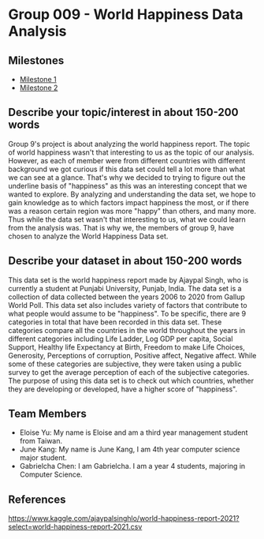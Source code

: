 # Group 009 - World Happiness Data Analysis


## Milestones

- [Milestone 1](https://github.com/data301-2021-summer2/group09-project/tree/main/data/raw)
- [Milestone 2](https://github.com/data301-2021-summer2/group09-project/tree/main/analysis)

## Describe your topic/interest in about 150-200 words

Group 9's project is about analyzing the world happiness report. The topic of world happiness wasn't that interesting to us as the topic of our analysis. However, as each of member were from different countries with different background we got curious if this data set could tell a lot more than what we can see at a glance. That's why we decided to trying to figure out the underline basis of "happiness" as this was an interesting concept that we wanted to explore. By analyzing and understanding the data set, we hope to gain knowledge as to which factors impact happiness the most, or if there was a reason certain region was more "happy" than others, and many more. Thus while the data set wasn't that interesting to us, what we could learn from the analysis was. That is why we, the members of group 9, have chosen to analyze the World Happiness Data set.

## Describe your dataset in about 150-200 words

This data set is the world happiness report made by Ajaypal Singh, who is currently a student at Punjabi University, Punjab, India. The data set is a collection of data collected between the years 2006 to 2020 from Gallup World Poll. This data set also includes variety of factors that contribute to what people would assume to be "happiness". To be specific, there are 9 categories in total that have been recorded in this data set. These categories compare all the countries in the world throughout the years in different categories including Life Ladder, Log GDP per capita, Social Support, Healthy life Expectancy at Birth, Freedom to make Life Choices, Generosity, Perceptions of corruption, Positive affect, Negative affect. While some of these categories are subjective, they were taken using a public survey to get the average perception of each of the subjective categories. The purpose of using this data set is to check out which countries, whether they are developing or developed, have a higher score of "happiness".


## Team Members

- Eloise Yu: My name is Eloise and am a third year management student from Taiwan.
- June Kang: My name is June Kang, I am 4th year computer science major student.
- Gabrielcha Chen: I am Gabrielcha. I am a year 4 students, majoring in Computer Science.

## References

https://www.kaggle.com/ajaypalsinghlo/world-happiness-report-2021?select=world-happiness-report-2021.csv

